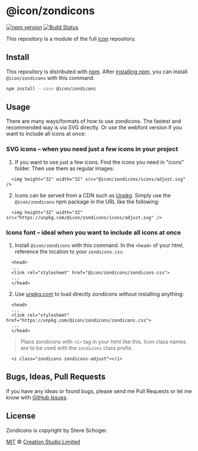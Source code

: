 # @icon/zondicons

[![npm version](https://img.shields.io/npm/v/@icon/zondicons.svg)](https://www.npmjs.org/package/@icon/zondicons)
[![Build Status](https://travis-ci.org/icon/icon.svg?branch=master)](https://travis-ci.org/icon/icon)

This repository is a module of the full [icon][icon] repository.

## Install

This repository is distributed with [npm]. After [installing npm][install-npm], you can install `@icon/zondicons` with this command.

```bash
npm install --save @icon/zondicons
```

## Usage

There are many ways/formats of how to use zondicons. The fastest and recommended way is via SVG directly. Or use the webfont version if you want to include all icons at once:

### SVG icons – when you need just a few icons in your project

  1. If you want to use just a few icons. Find the icons you need in "icons" folder. Then use them as regular images:

```
  <img height="32" width="32" src="@icon/zondicons/icons/adjust.svg" />
```

  2. Icons can be served from a CDN such as [Unpkg][Unpkg]. Simply use the `@icon/zondicons` npm package in the URL like the following:

```
  <img height="32" width="32" src="https://unpkg.com/@icon/zondicons/icons/adjust.svg" />
```

### Icons font – ideal when you want to include all icons at once

  1. Install `@icon/zondicons` with this command. In the `<head>` of your html, reference the location to your `zondicons.css`.

```
  <head>
  ...
  <link rel="stylesheet" href="@icon/zondicons/zondicons.css">
  ...
  </head>
```

  2. Use [unpkg.com][Unpkg] to load directly zondicons without installing anything:

```
  <head>
  ...
  <link rel="stylesheet" href="https://unpkg.com/@icon/zondicons/zondicons.css">
  ...
  </head>
```

> Place zondicons with `<i>` tag in your html like this. Icon class names are to be used with the `zondicons` class prefix.

```
  <i class="zondicons zondicons-adjust"></i>
```


## Bugs, Ideas, Pull Requests

If you have any ideas or found bugs, please send me Pull Requests or let me know with [GitHub Issues][github issues].

## License

Zondicons is copyright by Steve Schoger.

[MIT](./LICENSE) &copy; [Creation Studio Limited](https://creationstudio.com/)

[icon]: https://github.com/icon/icon
[docs]: http://icon.github.io/
[npm]: https://www.npmjs.com/
[install-npm]: https://docs.npmjs.com/getting-started/installing-node
[sass]: http://sass-lang.com/
[github issues]: https://github.com/thecreation/icons/issues
[Unpkg]: https://unpkg.com